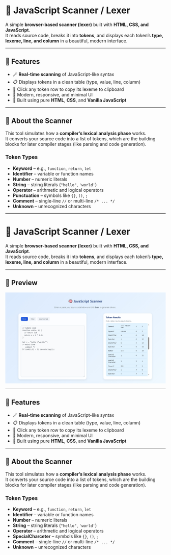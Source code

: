 # 🧠 JavaScript Scanner / Lexer

A simple **browser-based scanner (lexer)** built with **HTML, CSS, and JavaScript**.  
It reads source code, breaks it into **tokens**, and displays each token’s **type, lexeme, line, and column** in a beautiful, modern interface.

---
## 🧩 Features

- 🪄 **Real-time scanning** of JavaScript-like syntax  
- 📋 Displays tokens in a clean table (type, value, line, column)  
- 💬 Click any token row to copy its lexeme to clipboard  
- 🌈 Modern, responsive, and minimal UI  
- 🧱 Built using pure **HTML**, **CSS**, and **Vanilla JavaScript**

---

## 🧠 About the Scanner

This tool simulates how a **compiler’s lexical analysis phase** works.  
It converts your source code into a list of tokens, which are the building blocks for later compiler stages (like parsing and code generation).

### Token Types
- **Keyword** – e.g., `function`, `return`, `let`
- **Identifier** – variable or function names  
- **Number** – numeric literals  
- **String** – string literals (`"hello"`, `'world'`)  
- **Operator** – arithmetic and logical operators  
- **Punctuation** – symbols like `{}`, `()`, `;`  
- **Comment** – single-line `//` or multi-line `/* ... */`  
- **Unknown** – unrecognized characters  

---
# 🧠 JavaScript Scanner / Lexer

A simple **browser-based scanner (lexer)** built with **HTML, CSS, and JavaScript**.  
It reads source code, breaks it into **tokens**, and displays each token’s **type, lexeme, line, and column** in a beautiful, modern interface.

---

## 📸 Preview

![Scanner Preview](assets/Screenshot_24-10-2025_22172_.jpeg)

---
## 🧩 Features

- 🪄 **Real-time scanning** of JavaScript-like syntax  
- 📋 Displays tokens in a clean table (type, value, line, column)  
- 💬 Click any token row to copy its lexeme to clipboard  
- 🌈 Modern, responsive, and minimal UI  
- 🧱 Built using pure **HTML**, **CSS**, and **Vanilla JavaScript**

---

## 🧠 About the Scanner

This tool simulates how a **compiler’s lexical analysis phase** works.  
It converts your source code into a list of tokens, which are the building blocks for later compiler stages (like parsing and code generation).

### Token Types
- **Keyword** – e.g., `function`, `return`, `let`
- **Identifier** – variable or function names  
- **Number** – numeric literals  
- **String** – string literals (`"hello"`, `'world'`)  
- **Operator** – arithmetic and logical operators  
- **SpecialCharceter** – symbols like `{}`, `()`, `;`  
- **Comment** – single-line `//` or multi-line `/* ... */`  
- **Unknown** – unrecognized characters  
